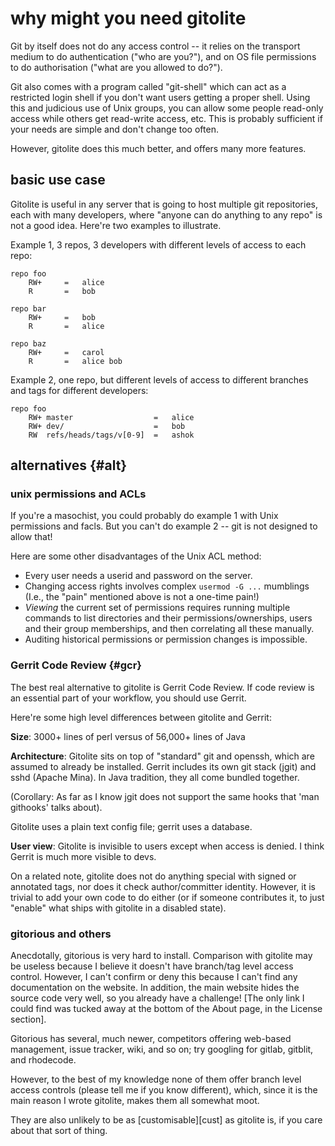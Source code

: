 # why might you need gitolite

<!-- pandoc: toc -->

Git by itself does not do any access control -- it relies on the transport
medium to do authentication ("who are you?"), and on OS file permissions to do
authorisation ("what are you allowed to do?").

Git also comes with a program called "git-shell" which can act as a restricted
login shell if you don't want users getting a proper shell.  Using this and
judicious use of Unix groups, you can allow some people read-only access while
others get read-write access, etc.  This is probably sufficient if your needs
are simple and don't change too often.

However, gitolite does this much better, and offers many more features.

## basic use case

Gitolite is useful in any server that is going to host multiple git
repositories, each with many developers, where "anyone can do anything to any
repo" is not a good idea.  Here're two examples to illustrate.

Example 1, 3 repos, 3 developers with different levels of access to each repo:

    repo foo
        RW+     =   alice
        R       =   bob

    repo bar
        RW+     =   bob
        R       =   alice

    repo baz
        RW+     =   carol
        R       =   alice bob

Example 2, one repo, but different levels of access to different branches and
tags for different developers:

    repo foo
        RW+ master                  =   alice
        RW+ dev/                    =   bob
        RW  refs/heads/tags/v[0-9]  =   ashok

## alternatives {#alt}

### unix permissions and ACLs

If you're a masochist, you could probably do example 1 with Unix permissions
and facls.  But you can't do example 2 -- git is not designed to allow that!

Here are some other disadvantages of the Unix ACL method:

  * Every user needs a userid and password on the server.
  * Changing access rights involves complex `usermod -G ...` mumblings
    (I.e., the "pain" mentioned above is not a one-time pain!)
  * *Viewing* the current set of permissions requires running multiple
    commands to list directories and their permissions/ownerships, users and
    their group memberships, and then correlating all these manually.
  * Auditing historical permissions or permission changes is impossible.

### Gerrit Code Review {#gcr}

The best real alternative to gitolite is Gerrit Code Review.  If code review
is an essential part of your workflow, you should use Gerrit.

Here're some high level differences between gitolite and Gerrit:

**Size**: 3000+ lines of perl versus of 56,000+ lines of Java

**Architecture**: Gitolite sits on top of "standard" git and openssh, which
are assumed to already be installed.  Gerrit includes its own git stack (jgit)
and sshd (Apache Mina).  In Java tradition, they all come bundled together.

(Corollary: As far as I know jgit does not support the same hooks that 'man
githooks' talks about).

Gitolite uses a plain text config file; gerrit uses a database.

**User view**: Gitolite is invisible to users except when access is denied.  I
think Gerrit is much more visible to devs.

On a related note, gitolite does not do anything special with signed or
annotated tags, nor does it check author/committer identity.  However, it is
trivial to add your own code to do either (or if someone contributes it, to
just "enable" what ships with gitolite in a disabled state).

### gitorious and others

Anecdotally, gitorious is very hard to install.  Comparison with gitolite may
be useless because I believe it doesn't have branch/tag level access control.
However, I can't confirm or deny this because I can't find any documentation
on the website.  In addition, the main website hides the source code very
well, so you already have a challenge!  [The only link I could find was tucked
away at the bottom of the About page, in the License section].

Gitorious has several, much newer, competitors offering web-based management,
issue tracker, wiki, and so on; try googling for gitlab, gitblit, and
rhodecode.

However, to the best of my knowledge none of them offer branch level access
controls (please tell me if you know different), which, since it is the main
reason I wrote gitolite, makes them all somewhat moot.

They are also unlikely to be as [customisable][cust] as gitolite is, if you
care about that sort of thing.
